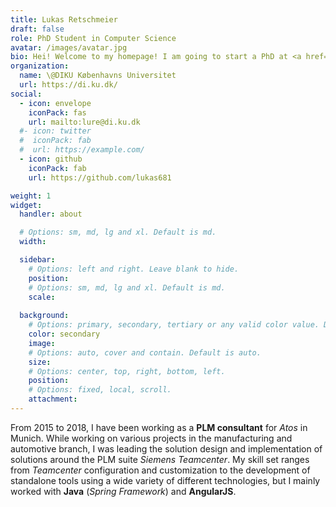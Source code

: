```yaml
---
title: Lukas Retschmeier
draft: false
role: PhD Student in Computer Science
avatar: /images/avatar.jpg
bio: Hei! Welcome to my homepage! I am going to start a PhD at <a href="https://www.rasmuspagh.net/providentia/">Providentia</a> in Copenhagen
organization:
  name: \@DIKU Københavns Universitet
  url: https://di.ku.dk/
social:
  - icon: envelope
    iconPack: fas
    url: mailto:lure@di.ku.dk
  #- icon: twitter
  #  iconPack: fab
  #  url: https://example.com/
  - icon: github
    iconPack: fab
    url: https://github.com/lukas681

weight: 1
widget:
  handler: about

  # Options: sm, md, lg and xl. Default is md.
  width:

  sidebar:
    # Options: left and right. Leave blank to hide.
    position:
    # Options: sm, md, lg and xl. Default is md.
    scale:
  
  background:
    # Options: primary, secondary, tertiary or any valid color value. Default is primary.
    color: secondary
    image:
    # Options: auto, cover and contain. Default is auto.
    size:
    # Options: center, top, right, bottom, left.
    position:
    # Options: fixed, local, scroll.
    attachment: 
---
```




From 2015 to 2018, I have been working as a **PLM consultant** for *Atos* in Munich. While working on various projects in the manufacturing and automotive branch, I was leading the solution design and implementation of solutions around the PLM suite *Siemens Teamcenter*.
My skill set ranges from *Teamcenter* configuration and customization to the development of standalone tools using a wide variety of different technologies, but I mainly worked with **Java** (*Spring Framework*) and **AngularJS**.
